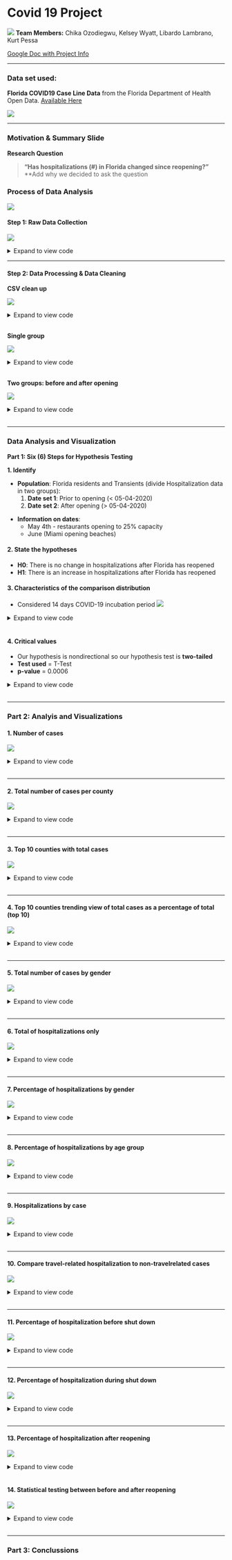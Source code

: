 # Covid 19 Project
![](Images/covid19_title.png)
**Team Members:** Chika Ozodiegwu, Kelsey Wyatt, Libardo Lambrano, Kurt Pessa

[Google Doc with Project Info](https://docs.google.com/document/d/1eqhODgskdKG3WJYACiSXgGqDT9dvwouSgv8UbxjRPY0/edit?usp=sharing)

___

### Data set used:
**Florida COVID19 Case Line Data** from the Florida Department of Health Open Data. [Available Here](https://open-fdoh.hub.arcgis.com/datasets/florida-covid19-case-line-data)

![](Images/florida_covid19_data.jpg)
___
### Motivation & Summary Slide

**Research Question**
> **“Has hospitalizations (#) in Florida changed since reopening?”**
**Add why we decided to ask the question

### Process of Data Analysis
![](Images/data_process.png)
#### Step 1: Raw Data Collection

![](Images/steps_presentation/01_data_load.png)

<details><summary>Expand to view code</summary>
    
```
    import pandas as pd
    df = pd.read_csv("Resources/Florida_COVID19_Case_Line_new_Data.csv")
    df.head(3)
```
</details>

___

#### Step 2: Data Processing & Data Cleaning

**CSV clean up**

![](Images/clean_csv.JPG)

<details><summary>Expand to view code</summary>

``` 
    new_csv_data_df = df[['ObjectId', "County",'Age',"Age_group", "Gender", "Jurisdiction","Travel_related", "Hospitalized","Case1"]]

    new_csv_data_df['Date'] = pd.to_datetime(new_csv_data_df['Case1']).dt.date
    new_csv_data_df['Time'] = pd.to_datetime(new_csv_data_df['Case1']).dt.time

    new_csv_data_df1 = new_csv_data_df[['ObjectId', "County",'Age',"Age_group", "Gender", "Jurisdiction", "Travel_related", "Hospitalized","Date"]]
    new_csv_data_df1
    
```
</details>
<br/>


**Single group**

![](Images/steps_presentation/02_one_group.png)

<details><summary>Expand to view code</summary>
    
```
    #df = step2.get_hospitalized_data()
    #df = step2.get_df_with_datetime_and_formatted_column()
    #df = step2.get_hospitalizations_by_casedatetime()

    group_name = "Gender"
    #group_name = "Age_group"
    #group_name = "Travel_related"
    #group_name = "Jurisdiction"
    #group_name = "County"

    df = step2.get_group(group_name)

    df
```
</details>
<br/>

**Two groups: before and after opening**

![](Images/steps_presentation/03_two_groups.png)

<details><summary>Expand to view code</summary>
    
```python
    
    df1, df2 = step2.get_groups_before_and_after_opening_date()
    df1, df2 = step2.get_groups_by_casedatetime()

    group_name = "Gender"
    group_name = "Age_group"
    group_name = "Travel_related"
    group_name = "Jurisdiction"
    group_name = "County"

    df1,df2 = step2.get_groups(group_name)

    #df
    pd.concat([df1,df2],axis=1)
    
```
    
</details>
<br/>

___
### Data Analysis and Visualization
**Part 1: Six (6) Steps for Hypothesis Testing** 

**1. Identify**
- **Population**: Florida residents and Transients
(divide Hospitalization data in two groups):
    1. **Date set 1**: Prior to opening (< 05-04-2020)
    2. **Date set 2**: After opening  (> 05-04-2020)
* **Information on dates**:
    * May 4th - restaurants opening to 25% capacity
    * June  (Miami opening beaches)

#### 2. State the hypotheses
- **H0**: There is no change in hospitalizations after Florida has reopened
- **H1**: There is an increase in hospitalizations after Florida has reopened

#### 3. Characteristics of the comparison distribution
- Considered 14 days COVID-19 incubation period
![](Images/before_and_after_reopening1.JPG)

<details><summary>Expand to view code</summary>

```python
    sample1 = df1['Hospitalized']
    sample2 = df2['Hospitalized']
    pd.DataFrame({
        "Before Opening:": sample1.describe(),
        "After Opening": sample2.describe()
    }).style.format("{:.1f}")
    
```
</details>
<br/>

#### 4. Critical values
- Our hypothesis is nondirectional so our hypothesis test is **two-tailed**
- **Test used** = T-Test
- **p-value** = 0.0006

<details><summary>Expand to view code</summary>

```python
    statistic, pvalue = stats.ttest_ind_from_stats(grouped_before["Hospitalized"].mean(),grouped_before["Hospitalized"].std(),grouped_before["Hospitalized"].size,grouped_after["Hospitalized"].mean(),grouped_after["Hospitalized"].std(),grouped_after["Hospitalized"].size)
    print(f"p-value: {pvalue:.4f}")
    
```
</details>
<br/>

___

### Part 2: Analyis and Visualizations

#### 1. Number of cases

![](Images/steps_presentation/05_number_cases.png)

<details><summary>Expand to view code</summary>
    
```
    Total_covid_cases = new_csv_data_df["ObjectId"].nunique()
    Total_covid_cases = pd.DataFrame({"Total Number of Cases": [Total_covid_cases]})
    Total_covid_cases
```
</details>
<br/>

____

#### 2. Total number of cases per county

![](Images/steps_presentation/06_number_cases_county_all.png)

<details><summary>Expand to view code</summary>

```
    #Total number of cases per county
    total_cases_county = new_csv_data_df.groupby(by="County").count().reset_index().loc[:,["County","Case1"]]
    total_cases_county.rename(columns={"County": "County", "Case1": "Total Cases"})

    #Total number of cases per county sorted
    total_cases_county = total_cases_county.sort_values('Case1',ascending=False)
    total_cases_county.head(20)

    #Bar chart for total cases per county
    total_cases_county.plot(kind='bar',x='County',y='Case1', title ="Total Cases per County", figsize=(15, 10), color="blue")

    plt.title("Total Cases per County")
    plt.xlabel("County")
    plt.ylabel("Number of Cases")
    plt.legend(["Number of Cases"])
    plt.show()
```
    
</details>
<br/>

___

#### 3. Top 10 counties with total cases

![](Images/steps_presentation/07_top_counties_all.png)

<details><summary>Expand to view code</summary>

```
    #Top 10 counties with total cases
    top10_county_cases = total_cases_county.sort_values(by="Case1",ascending=False).head(10)
    top10_county_cases["Rank"] = np.arange(1,11)
    top10_county_cases.set_index("Rank").style.format({"Case1":"{:,}"})

    #Bar chart for total cases for top 10 counties
    top10_county_cases.plot(kind='bar',x='County',y='Case1', title ="Total Cases for Top 10 Counties", figsize=(15, 10), color="blue")

    plt.title("Total Hospitalizations for Top 10 Counties")
    plt.xlabel("County")
    plt.ylabel("Number of Cases")
    plt.legend(["Number of Cases"])
    plt.show()
```
    
</details>
<br/>

____

#### 4. Top 10 counties trending view of total cases as a percentage of total (top 10)

![](Images/steps_presentation/07_top_counties_as_perc.png)

<details><summary>Expand to view code</summary>

```
code here
```
    
</details>
<br/>

____

#### 5. Total number of cases by gender 

![](Images/steps_presentation/08_cases_gender_all.png)

<details><summary>Expand to view code</summary>

```
    # Total number of cases by gender
    total_cases_gender = new_csv_data_df.groupby(by="Gender").count().reset_index().loc[:,["Gender","Case1"]]
    total_cases_gender.rename(columns={"Gender": "Gender", "Case1": "Total Cases"})

    # Pie chart for total number of cases by gender
    total_cases_gender = new_csv_data_df["Gender"].value_counts()

    colors=["pink", "blue", "green"]

    explode=[0.1,0.1,0.1]

    total_cases_gender.plot.pie(explode=explode,colors=colors, autopct="%1.1f%%", shadow=True, subplots=True, startangle=120);

    plt.title("Total Number of Cases in Males vs. Females")
```
    
</details>
<br/>

____

#### 6. Total of hospitalizations only

![](Images/steps_presentation/09_total_hospitalizations_only.png)

<details><summary>Expand to view code</summary>

```
    #Filter data to show only cases that include hospitalization
    filt = new_csv_data_df["Hospitalized"] == "YES"
    df = new_csv_data_df[filt]
    df
```
    
</details>
<br/>

____

#### 7. Percentage of hospitalizations by gender

![](Images/steps_presentation/10_male_female_dist.png)

<details><summary>Expand to view code</summary>

```
    # Calculate percentages male/female
    df = step2.get_df_with_datetime_and_formatted_column()
    filt = df['Gender']=='Male'
    df = df[filt]
    df = step2.get_hospitalizations_by_casedatetime(df)
    male_by_week = df.groupby(pd.Grouper(freq='W',key='CaseDateTime')).sum()

    df = step2.get_df_with_datetime_and_formatted_column()
    filt = df['Gender']=='Female'
    df = df[filt]
    df = step2.get_hospitalizations_by_casedatetime(df)
    female_by_week = df.groupby(pd.Grouper(freq='W',key='CaseDateTime')).sum()

    male_perc = male_by_week['Hospitalized']/(male_by_week['Hospitalized']+female_by_week['Hospitalized'])*100
    female_perc = female_by_week['Hospitalized']/(male_by_week['Hospitalized']+female_by_week['Hospitalized'])*100

    # Plot data 
    import matplotlib.pyplot as plt
    plt.figure(figsize=(8,6))
    p1 = plt.bar(male_perc.index,male_perc,width=5,label='male',alpha=0.5)
    p2 = plt.bar(female_perc.index,female_perc,bottom=male_perc,width=5,label='female',alpha=0.5)
    plt.hlines(y=50,xmin=male_perc.index[0],xmax=male_perc.index[-1],alpha=0.8)
    plt.ylabel('Scores')
    plt.legend(handles=[p1,p2])
    plt.show()
```
    
</details>
<br/>

____

#### 8. Percentage of hospitalizations by age group

![](Images/steps_presentation/##.png)

<details><summary>Expand to view code</summary>

```
    code here
```
    
</details>
<br/>

____

#### 9. Hospitalizations by case

![](Images/steps_presentation/11_hosp_by_case.png)

<details><summary>Expand to view code</summary>

```
    import seaborn as sns
    new_csv_data_df['Count']=np.where(new_csv_data_df['Hospitalized']=='YES', 1,0)
    new_csv_data_df.head()
    new_csv_data_df['Count2']=1
    new_csv_data_df['Case1']=pd.to_datetime(new_csv_data_df['Case1'])
    case_plot_df=pd.DataFrame(new_csv_data_df.groupby(['Hospitalized', pd.Grouper(key='Case1', freq='W')])['Count2'].count())
    case_plot_df.reset_index(inplace=True)
    plt.subplots(figsize=[15,7])
    sns.lineplot(x='Case1', y='Count2', data=case_plot_df, hue='Hospitalized')
    plt.xticks(rotation=45)
```
    
</details>
<br/>

____

#### 10. Compare travel-related hospitalization to non-travelrelated cases

![](Images/steps_presentation/##.png)

<details><summary>Expand to view code</summary>

```
    code here
```
    
</details>
<br/>

____

#### 11. Percentage of hospitalization before shut down

![](Images/steps_presentation/##.png)

<details><summary>Expand to view code</summary>

```
    code here
```
    
</details>
<br/>

____

#### 12. Percentage of hospitalization during shut down

![](Images/steps_presentation/##.png)

<details><summary>Expand to view code</summary>

```
    code here
```
    
</details>
<br/>

____

#### 13. Percentage of hospitalization after reopening

![](Images/steps_presentation/##.png)

<details><summary>Expand to view code</summary>

```
    code here
```
    
</details>
<br/>

#### 14. Statistical testing between before and after reopening

![](Images/steps_presentation/##.png)

<details><summary>Expand to view code</summary>

```
    code here
```
    
</details>
<br/>

____

### Part 3: Conclussions 






